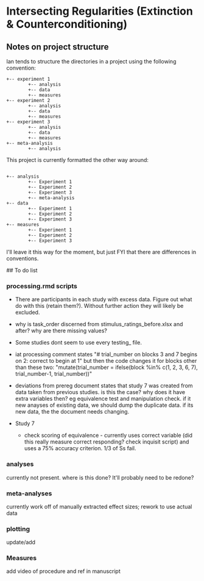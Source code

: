# Intersecting Regularities (Extinction & Counterconditioning)




## Notes on project structure

Ian tends to structure the directories in a project using the following convention:

```
+-- experiment 1
		+-- analysis
		+-- data
		+-- measures
+-- experiment 2
		+-- analysis
		+-- data
		+-- measures
+-- experiment 3
		+-- analysis
		+-- data
		+-- measures
+-- meta-analysis
		+-- analysis
```

This project is currently formatted the other way around:

```

+-- analysis
		+-- Experiment 1
		+-- Experiment 2
		+-- Experiment 3
		+-- meta-analysis
+-- data
		+-- Experiment 1
		+-- Experiment 2
		+-- Experiment 3
+-- measures
		+-- Experiment 1
		+-- Experiment 2
		+-- Experiment 3
```

I'll leave it this way for the moment, but just FYI that there are differences in conventions.



## To do list

### processing.rmd scripts

- There are participants in each study with excess data. Figure out what do with this (retain them?). Without further action they will likely be excluded.

- why is task_order discerned from stimulus_ratings_before.xlsx and after? why are there missing values?
- Some studies dont seem to use every testing_ file.
- iat processing comment states "# trial_number on blocks 3 and 7 begins on 2: correct to begin at 1" but then the code changes it for blocks other than these two: "mutate(trial_number = ifelse(block %in% c(1, 2, 3, 6, 7), trial_number-1, trial_number))"
- deviations from prereg document states that study 7 was created from data taken from previous studies. is this the case? why does it have extra variables then? eg equivalence test and manipulation check. if it new anayses of existing data, we should dump the duplicate data. if its new data, the the document needs changing.
- Study 7 
  - check scoring of equivalence - currently uses correct variable (did this really measure correct responding? check inquisit script) and uses a 75% accuracy criterion. 1/3 of Ss fail. 



### analyses

currently not present. where is this done? It'll probably need to be redone?



### meta-analyses

currently work off of manually extracted effect sizes; rework to use actual data



### plotting

update/add



### Measures

add video of procedure and ref in manuscript


